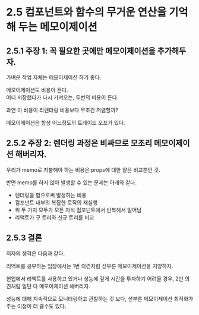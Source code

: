 # 2.5 컴포넌트와 함수의 무거운 연산을 기억해 두는 메모이제이션

## 2.5.1 주장 1: 꼭 필요한 곳에만 메모이제이션을 추가해두자.

가벼운 작업 자체는 메모이제이션 하기 좋다.

메모이제이션도 비용이 든다. <br>
어디 저장했다가 다시 가져오는, 두번의 비용이 든다.

과연 이 비용이 리렌더링 비용보다 무조건 저렴할까?

메모이제이션은 항상 어느정도의 트레이드 오프가 있다.

## 2.5.2 주장 2: 렌더링 과정은 비싸므로 모조리 메모이제이션 해버리자.

우리가 memo로 지불해야 하는 비용은 props에 대한 얕은 비교뿐인 것.

반면 memo를 하지 않아 발생할 수 있는 문제는 아래와 같다.

- 렌더링을 함으로써 발생하는 비용
- 컴포넌트 내부의 복잡한 로직의 재실행
- 위 두 가지 모두가 모든 자식 컴포넌트에서 반복해서 일어남
- 리액트가 구 트리와 신규 트리를 비교

## 2.5.3 결론

저자의 생각은 다음과 같다.

리액트를 공부하는 입장에서는 1번 의견처럼 섣부른 메모이제이션을 지양하자.

현업에서 리액트를 사용하고 있거나 성능에 깊게 시간을 투자하기 어려울 경우, 2번 의견처럼 일단 다 메모이제이션 해버리자.

성능에 대해 지속적으로 모니터링하고 관찰하는 것 보다, 섣부른 메모이제이션 최적화가 주는 이점이 더 클수도 있다.
